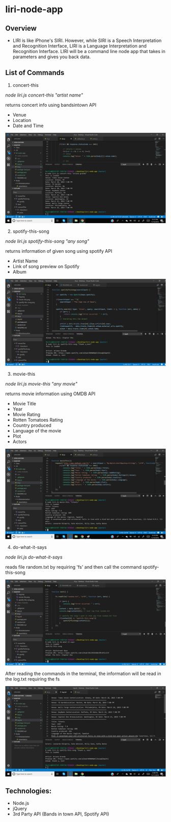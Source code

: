 # liri-node-app

## Overview
* LIRI is like iPhone's SIRI. However, while SIRI is a Speech Interpretation and Recognition Interface, LIRI is a Language Interpretation and Recognition Interface. LIRI will be a command line node app that takes in parameters and gives you back data.

## List of Commands

1. concert-this

*node liri.js concert-this "artist name"*
 
 returns concert info using bandsintown API
 * Venue
 * Location
 * Date and Time
 
![](images/concert-this.png)

2. spotify-this-song

*node liri.js spotify-this-song "any song"*

returns information of given song using spotify API
* Artist Name
* Link of song preview on Spotify
* Album

![](images/spotify.png)

3. movie-this

*node liri.js movie-this "any movie"*

returns movie information using OMDB API

* Movie Title
* Year
* Movie Rating
* Rotten Tomatoes Rating
* Country produced
* Language of the movie 
* Plot
* Actors

![](images/movie-this.png)

4. do-what-it-says

*node liri.js do-what-it-says*

reads file random.txt by requiring 'fs' and then call the command spotify-this-song

![](images/do-it.png)

After reading the commands in the terminal, the information will be read in the log.txt requiring the fs 

![](images/log.png)


## Technologies: 
- Node.js
- jQuery
- 3rd Party API (Bands in town API, Spotify API)
